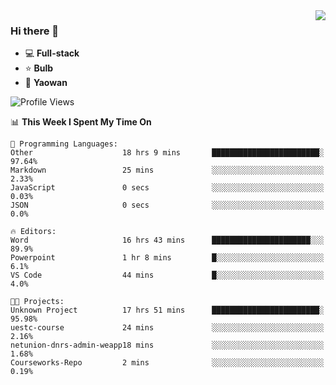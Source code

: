 <img  align="right" src="https://github-readme-stats.vercel.app/api?username=LolipopJ&show_icons=true&count_private=true&hide_title=true&include_all_commits=true&theme=vue">

### Hi there 👋

- :computer: **Full-stack**
- :star: **Bulb**
- :pill: **Yaowan**

<!--START_SECTION:waka-->
![Profile Views](http://img.shields.io/badge/Profile%20Views-8-blue)

📊 **This Week I Spent My Time On** 

```text
💬 Programming Languages: 
Other                    18 hrs 9 mins       ████████████████████████░   97.64% 
Markdown                 25 mins             ░░░░░░░░░░░░░░░░░░░░░░░░░   2.33% 
JavaScript               0 secs              ░░░░░░░░░░░░░░░░░░░░░░░░░   0.03% 
JSON                     0 secs              ░░░░░░░░░░░░░░░░░░░░░░░░░   0.0%

🔥 Editors: 
Word                     16 hrs 43 mins      ██████████████████████░░░   89.9% 
Powerpoint               1 hr 8 mins         █░░░░░░░░░░░░░░░░░░░░░░░░   6.1% 
VS Code                  44 mins             █░░░░░░░░░░░░░░░░░░░░░░░░   4.0%

🐱‍💻 Projects: 
Unknown Project          17 hrs 51 mins      ████████████████████████░   95.98% 
uestc-course             24 mins             ░░░░░░░░░░░░░░░░░░░░░░░░░   2.16% 
netunion-dnrs-admin-weapp18 mins             ░░░░░░░░░░░░░░░░░░░░░░░░░   1.68% 
Courseworks-Repo         2 mins              ░░░░░░░░░░░░░░░░░░░░░░░░░   0.19%

```


<!--END_SECTION:waka-->
